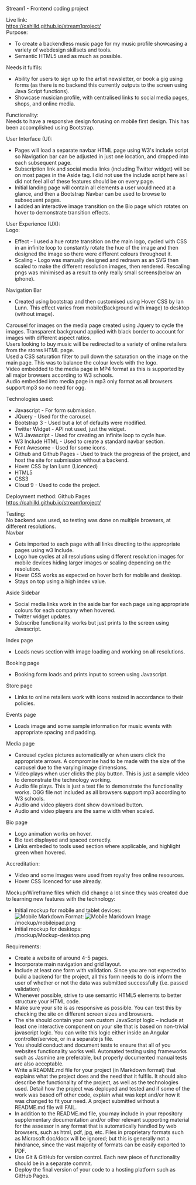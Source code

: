 Stream1 - Frontend coding project<br/>

Live link:<br/>
https://cahilld.github.io/stream1project/
<br/>
Purpose:<br/>
* To create a backendless music page for my music profile showcasing a variety of webdesign skillsets and tools.
* Semantic HTML5 used as much as possible.

Needs it fulfils:<br/>
* Ability for users to sign up to the artist newsletter, or book a gig using forms (as there is no backend this currently outputs to the screen using Java Script functions).
* Showcase musician profile, with centralised links to social media pages, shops, and online media.

Functionality:<br/>
Needs to have a responsive design forusing on mobile first design. This has been accomplished using Bootstrap.

User Interface (UI):<br/>
* Pages will load a separate navbar HTML page using W3's include script so Navigation bar can be adjusted in just one location, and dropped into each subsequent page.<br/>
* Subscription link and social media links (including Twitter widget) will be on most pages in the Aside tag. I did not use the include script here as I did not feel all of these features should be on every page.<br/>
* Initial landing page will contain all elements a user would need at a glance, and then a Bootstrap Navbar can be used to browse to subsequent pages.<br/>
* I added an interactive image transition on the Bio page which rotates on hover to demonstrate transition effects.<br/>

User Experience (UX):<br/>
Logo:<br/>
* Effect - I used a hue rotate transition on the main logo, cycled with CSS in an infinite loop to constantly rotate the hue of the image and then designed the image so there were different colours throughout it.<br/>
* Scaling - Logo was manually designed and redrawn as an SVG then scaled to make the different resolution images, then rendered. Rescaling pngs was minimised as a result to only really small screens(below an iphone).<br/>

Navigation Bar<br/>
* Created using bootstrap and then customised using Hover CSS by Ian Lunn. This effect varies from mobile(Background with image) to desktop (without image).<br/>

Carousel for images on the media page created using Jquery to cycle the images. Transparent background applied with black border to account for images with different aspect ratios.<br/>
Users looking to buy music will be redirected to a variety of online retailers from the stores HTML page.<br/>
Used a CSS saturation filter to pull down the saturation on the image on the main page. This was to balance the colour levels with the logo.<br/>
Video embedded to the media page in MP4 format as this is supported by all major browsers according to W3 schools.<br/>
Audio embedded into media page in mp3 only format as all browsers support mp3 so no need for ogg.<br/>

Technologies used:<br/>
* Javascript - For form submission.<br/>
* JQuery - Used for the carousel.<br/>
* Bootstrap 3 - Used but a lot of defaults were modified.<br/>
* Twitter Widget - API not used, just the widget.<br/>
* W3 Javascript - Used for creating an infinite loop to cycle hue.<br/>
* W3 Include HTML - Used to create a standard navbar section.<br/>
* Font Awesome - Used for some icons.<br/>
* Github and Github Pages - Used to track the progress of the project, and host the site for submission without a backend.<br/>
* Hover CSS by Ian Lunn (Licenced)<br/>
* HTML5<br/>
* CSS3<br/>
* Cloud 9 - Used to code the project.<br/>

Deployment method: Github Pages<br/>
https://cahilld.github.io/stream1project/
<br/>
  
Testing:<br/>
No backend was used, so testing was done on multiple browsers, at different resolutions.<br/>
Navbar<br/>
* Gets imported to each page with all links directing to the appropriate pages using w3 Include.<br/>
* Logo hue cycles at all resolutions using different resolution images for mobile devices hiding larger images or scaling depending on the resolution.<br/>
* Hover CSS works as expected on hover both for mobile and desktop.<br/>
* Stays on top using a high index value.<br/>

Aside Sidebar<br/>
* Social media links work in the aside bar for each page using appropriate colours for each company when hovered.<br/>
* Twitter widget updates.<br/>
* Subscribe functionality works but just prints to the screen using Javascript.<br/>

Index page<br/>
* Loads news section with image loading and working on all resolutions.<br/>

Booking page<br/>
* Booking form loads and prints input to screen using Javascript.<br/>

Store page<br/>
* Links to online retailers work with icons resized in accordance to their policies.<br/>

Events page<br/>
* Loads image and some sample information for music events with appropriate spacing and padding.<br/>

Media page<br/>
* Carousel cycles pictures automatically or when users click the appropriate arrows. A compromise had to be made with the size of the carousel due to the varying image dimensions.<br/>
* Video plays when user clicks the play button. This is just a sample video to demonstrate the technology working.<br/>
* Audio file plays. This is just a test file to demonstrate the functionality works. OGG file not included as all browsers support mp3 according to W3 schools.<br/>
* Audio and video players dont show download button.<br/>
* Audio and video players are the same width when scaled.<br/>

Bio page<br/>
* Logo animation works on hover.<br/>
* Bio text displayed and spaced correctly.<br/>
* Links embeded to tools used section where applicable, and highlight green when hovered.<br/>
                 
Accreditation:<br/>
* Video and some images were used from royalty free online resources.<br/>
* Hover CSS licenced for use already.<br/>

Mockup/Wireframe files which did change a lot since they was created due to learning new features with the technology:<br/>
* Initial mockup for mobile and tablet devices:<br/>
![Mobile Markdown](./mockup/mockup-mobileipad.png)
Format: ![Mobile Markdown Image](./mockup/mockup-mobileipad.png)
/mockup/mobileipad.png<br/>
* Initial mockup for desktops:<br/>
/mockup/Mockup-desktop.png<br/>

Requirements:<br/>
* Create a website of around 4-5 pages.<br/>
* Incorporate main navigation and grid layout.<br/>
* Include at least one form with validation. Since you are not expected to build a backend for the project, all this form needs to do is inform the user of whether or not the data was submitted successfully (i.e. passed validation)<br/>
* Whenever possible, strive to use semantic HTML5 elements to better structure your HTML code.<br/>
* Make sure your site is as responsive as possible. You can test this by checking the site on different screen sizes and browsers.<br/>
* The site should contain your own custom JavaScript logic – include at least one interactive component on your site that is based on non-trivial javascript logic. You can write this logic either inside an Angular controller/service, or in a separate js file.<br/>
* You should conduct and document tests to ensure that all of you websites functionality works well. Automated testing using frameworks such as Jasmine are preferable, but properly documented manual tests are also acceptable.<br/>
* Write a README.md file for your project (in Markdown format) that explains what the project does and the need that it fulfils. It should also describe the functionality of the project, as well as the technologies used. Detail how the project was deployed and tested and if some of the work was based off other code, explain what was kept and/or how it was changed to fit your need. A project submitted without a README.md file will FAIL.<br/>
* In addition to the README.md file, you may include in your repository supplementary documentation and/or other relevant supporting material for the assessor in any format that is automatically handled by web browsers, such as html, pdf, jpg, etc. Files in proprietary formats such as Microsoft doc/docx will be ignored; but this is generally not a hindrance, since the vast majority of formats can be easily exported to PDF.<br/>
* Use Git & GitHub for version control. Each new piece of functionality should be in a separate commit.<br/>
* Deploy the final version of your code to a hosting platform such as GitHub Pages.<br/>